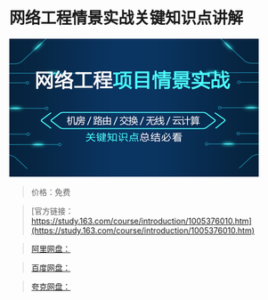 # 网络工程情景实战关键知识点讲解

![img](../../../assets/study163/free/cc3f1a84-3693-4109-8742-63d51ef4a022.jpg)

> 价格：免费

> [官方链接：https://study.163.com/course/introduction/1005376010.htm](https://study.163.com/course/introduction/1005376010.htm)

> [阿里网盘：]()

> [百度网盘：]()

> [夸克网盘：]()
